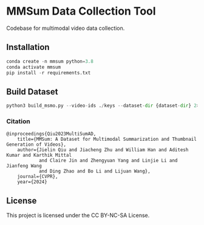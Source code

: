 # MMSum Data Collection Tool

Codebase for multimodal video data collection. 

## Installation

```python
conda create -n mmsum python=3.8
conda activate mmsum
pip install -r requirements.txt
```

## Build Dataset

```python
python3 build_msmo.py --video-ids ./keys --dataset-dir {dataset-dir} 2>&1 | tee "$HOME/build$(($(ls $HOME | wc -l)-3)).log"
```

### Citation

```
@inproceedings{Qiu2023MultiSumAD,
    title={MMSum: A Dataset for Multimodal Summarization and Thumbnail Generation of Videos},
    author={Jielin Qiu and Jiacheng Zhu and William Han and Aditesh Kumar and Karthik Mittal
            and Claire Jin and Zhengyuan Yang and Linjie Li and Jianfeng Wang
            and Ding Zhao and Bo Li and Lijuan Wang},
    journal={CVPR},
    year={2024}
```

## License

This project is licensed under the CC BY-NC-SA License.
